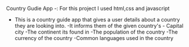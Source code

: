 Country Gudie App -:
  For this project I used html,css and javascript

  - This is a country guide app that gives a user details about a country they are looking into.
-It informs them of the given country's - Capital city
                                        -The continent its found in
                                        -The population of the country
                                        -The currency of the country
                                        -Common languages used in the country

 